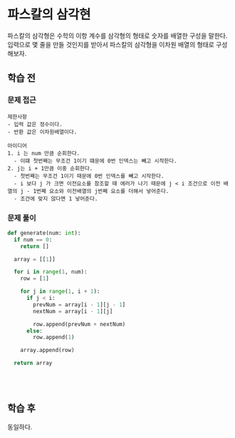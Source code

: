 # 파스칼의 삼각현
파스칼의 삼각형은 수학의 이항 계수를 삼각형의 형태로 숫자를 배열한 구성을 말한다. <br>
입력으로 몇 줄을 만들 것인지를 받아서 파스칼의 삼각형을 이차원 배열의 형태로 구성해보자.

## 학습 전
### 문제 접근
```text
제한사항
- 입력 값은 정수이다.
- 반환 값은 이차원배열이다.

아이디어
1. i 는 num 만큼 순회한다.
  - 이떄 첫번째는 무조건 1이기 떄문에 0번 인덱스는 빼고 시작한다.
2. j는 i + 1만큼 이중 순회한다.
  - 첫번째는 무조건 1이기 때문에 0번 인덱스를 빼고 시작한다.
  - i 보다 j 가 크면 이전요소를 참조할 때 에러가 나기 때문에 j < i 조건으로 이전 배열의 j - 1번째 요소와 이전배열의 j번째 요소를 더해서 넣어준다.
  - 조건에 맞지 않다면 1 넣어준다. 
```

### 문제 풀이
```python
def generate(num: int):
  if num == 0:
    return []

  array = [[1]]

  for i in range(1, num):
    row = [1]

    for j in range(1, i + 1):
      if j < i:
        prevNum = array[i - 1][j - 1]
        nextNum = array[i - 1][j]

        row.append(prevNum + nextNum)
      else:
        row.append(1)

    array.append(row)

  return array
```

<br>
<br>

## 학습 후
동일하다.

